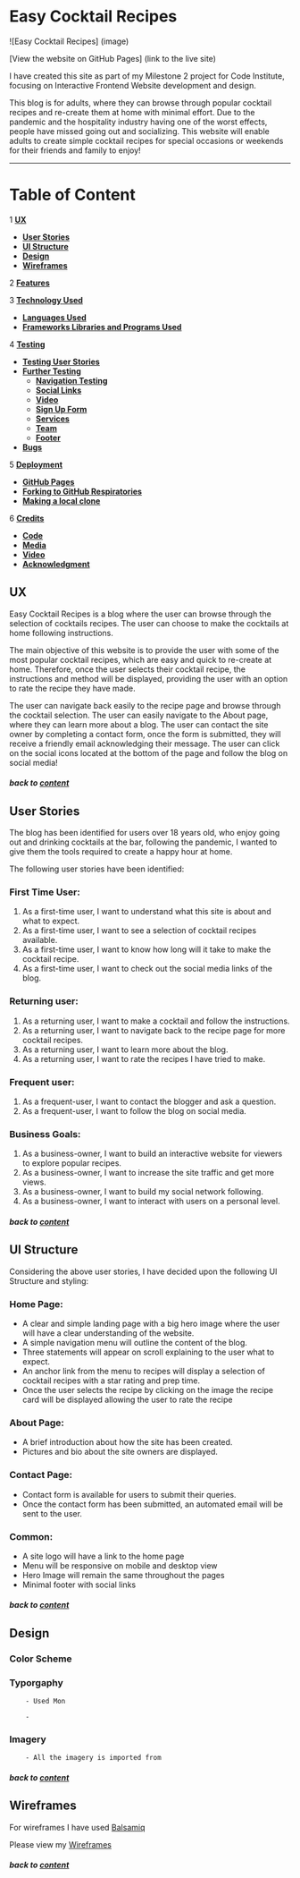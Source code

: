 # Easy Cocktail Recipes 

![Easy Cocktail Recipes] (image) 

[View the website on GitHub Pages] (link to the live site)

I have created this site as part of my Milestone 2 project for Code Institute, 
focusing on Interactive Frontend Website development and design.

This blog is for adults, where they can browse through popular cocktail recipes and re-create them at home with minimal
effort. 
Due to the pandemic and the hospitality industry having one of the worst effects, people have missed going out and socializing. 
This website will enable adults to create simple cocktail recipes for special occasions or weekends for their friends and family to enjoy!

---

# Table of Content

1 [**UX**](#ux)
   - [**User Stories**](#user-stories)
   - [**UI Structure**](#ui-structure)
   - [**Design**](#design)
   - [**Wireframes**](#wireframes)

2 [**Features**](#features)

3 [**Technology Used**](#technology-used)
   - [**Languages Used**](#language-used)
   - [**Frameworks Libraries and Programs Used**](#frameworks-libraries-and-programs-used)

4 [**Testing**](#testing)
   - [**Testing User Stories**](#testing-user-stories)
   - [**Further Testing**](#further-testing)
      - [**Navigation Testing**](#navigation-testing)
      - [**Social Links**](#social-links)
      - [**Video**](#video)
      - [**Sign Up Form**](#sign-up-form)
      - [**Services**](#services)
      - [**Team**](#team)
      - [**Footer**](#footer)
   - [**Bugs**](#bugs)

5 [**Deployment**](#deployment)
  - [**GitHub Pages**](#github-pages)
  - [**Forking to GitHub Respiratories**](#forking-to-github-respiratories)
  - [**Making a local clone**](#making-a-local-clone)

6 [**Credits**](#credits)
 - [**Code**](#code)
 - [**Media**](#media)
 - [**Video**](#video)
 - [**Acknowledgment**](#acknowledgment)

## UX

Easy Cocktail Recipes is a blog where the user can browse through the selection of cocktails recipes. The user can choose to make the cocktails at home following instructions.

The main objective of this website is to provide the user with some of the most popular cocktail recipes, which are easy and quick to re-create at home.
Therefore, once the user selects their cocktail recipe, the instructions and method will be displayed, providing the user with an option to rate the recipe they have made.

The user can navigate back easily to the recipe page and browse through the cocktail selection.
The user can easily navigate to the About page, where they can learn more about a blog.
The user can contact the site owner by completing a contact form, once the form is submitted, they will receive a friendly email acknowledging their message.
The user can click on the social icons located at the bottom of the page and follow the blog on social media!

##### back to [content](#table-of-content)

## User Stories

The blog has been identified for users over 18 years old, who enjoy going out and drinking cocktails at the bar, following the pandemic, I wanted to give them the tools required to create a happy hour at home.

The following user stories have been identified:

### First Time User:

1. As a first-time user,  I want to understand what this site is about and what to expect.
2. As a first-time user, I want to see a selection of cocktail recipes available.
3. As a first-time user, I want to know how long will it take to make the cocktail recipe.
4. As a first-time user, I want to check out the social media links of the blog.

### Returning user:

1. As a returning user, I want to make a cocktail and follow the instructions.
2. As a returning user, I want to navigate back to the recipe page for more cocktail recipes.
3. As a returning user, I want to learn more about the blog.
4. As a returning user, I want to rate the recipes I have tried to make.

### Frequent user:
1. As a frequent-user, I want to contact the blogger and ask a question.
2. As a frequent-user, I want to follow the blog on social media.

### Business Goals:

1. As a business-owner, I want to build an interactive website for viewers to explore popular recipes.
2. As a business-owner, I want to increase the site traffic and get more views.
3. As a business-owner, I want to build my social network following.
3. As a business-owner, I want to interact with users on a personal level.

##### back to [content](#table-of-content)

## UI Structure
 
Considering the above user stories, I have decided upon the following UI Structure and styling:

### Home Page: 

- A clear and simple landing page with a big hero image where the user will have a clear understanding of the website.
- A simple navigation menu will outline the content of the blog.
- Three statements will appear on scroll explaining to the user what to expect.
- An anchor link from the menu to recipes will display a selection of cocktail recipes with a star rating and prep time.  
- Once the user selects the recipe by clicking on the image the recipe card will be displayed allowing the user to rate the recipe
 
### About Page:

- A brief introduction about how the site has been created.
- Pictures and bio about the site owners are displayed.

### Contact Page:

- Contact form is available for users to submit their queries. 
- Once the contact form has been submitted, an automated email will be sent to the user. 

### Common:

- A site logo will have a link to the home page
- Menu will be responsive on mobile and desktop view 
-  Hero Image will remain the same throughout the pages 
-  Minimal footer with social links 

##### back to [content](#table-of-content)


## Design

 ### Color Scheme 
        

 ### Typorgaphy
        - Used Mon
        
        - 

### Imagery
        - All the imagery is imported from 
##### back to [content](#table-of-content)

## Wireframes

For wireframes I have used [Balsamiq](https://balsamiq.com/)

Please view my [Wireframes](assets/wireframes/easy-cocktail-recipe(wireframes).pdf)


##### back to [content](#table-of-content)